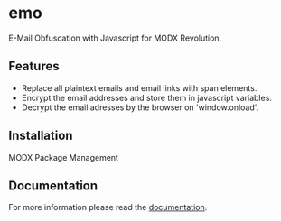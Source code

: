# emo

E-Mail Obfuscation with Javascript for MODX Revolution.

## Features

* Replace all plaintext emails and email links with span elements.
* Encrypt the email addresses and store them in javascript variables.
* Decrypt the email adresses by the browser on 'window.onload'.

## Installation

MODX Package Management

## Documentation

For more information please read the [documentation](http://jako.github.io/emo-revo/).
